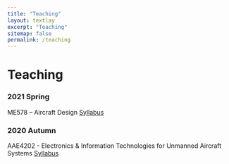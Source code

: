 ```yaml
---
title: "Teaching"
layout: textlay
excerpt: "Teaching"
sitemap: false
permalink: /teaching
---
```


# Teaching

<!-- ### 2021 Autumn
AAE4202 - Electronics & Information Technologies for Unmanned Aircraft Systems  -->

### 2021 Spring
ME578 – Aircraft Design <i class="fa fa-download"></i> [Syllabus](/downloads/ME578_Teaching_Schedule.pdf) 

### 2020 Autumn
AAE4202 - Electronics & Information Technologies for Unmanned Aircraft Systems <i class="fa fa-download"></i> [Syllabus](/downloads/AAE4202_Teaching_Schedule.pdf) 

<!-- <table style="width:30%">
  <tr>
    <th>Week</th>
    <th>Content</th> 
  </tr>
  <tr>
    <td>1</td>
    <td>Smith</td>
  </tr>
  <tr>
    <td>2</td>
    <td>Jackson</td>
  </tr>
  <tr>
    <td>3</td>
    <td>Doe</td>
  </tr>
</table> -->
